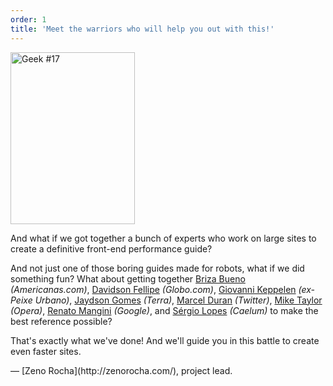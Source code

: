 ```yaml
---
order: 1
title: 'Meet the warriors who will help you out with this!'
---
```


<div class="img-left">
  <img id="geek-17" class="icos-geek" src="http://browserdiet.com/img/17.png" alt="Geek #17" width="199" height="275" />
</div>

And what if we got together a bunch of experts who work on large sites to create a definitive front-end performance guide?

And not just one of those boring guides made for robots, what if we did something fun? What about getting together [Briza Bueno](http://www.brizabueno.com/) *(Americanas.com)*, [Davidson Fellipe](https://github.com/davidsonfellipe) *(Globo.com)*, [Giovanni Keppelen](https://github.com/keppelen) *(ex-Peixe Urbano)*, [Jaydson Gomes](https://github.com/jaydson) *(Terra)*, [Marcel Duran](https://github.com/marcelduran) *(Twitter)*, [Mike Taylor](https://github.com/miketaylr) *(Opera)*, [Renato Mangini](https://github.com/mangini) *(Google)*, and [Sérgio Lopes](http://sergiolopes.org) *(Caelum)* to make the best reference possible?

That's exactly what we've done! And we'll guide you in this battle to create even faster sites.

<p class="project-leader">&mdash; [Zeno Rocha](http://zenorocha.com/), project lead.</p>
